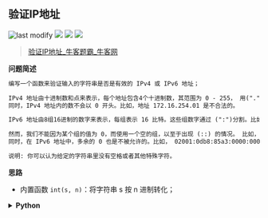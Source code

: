 ## 验证IP地址
<!--START_SECTION:badge-->

![last modify](https://img.shields.io/static/v1?label=last%20modify&message=2022-10-16%2017%3A41%3A53&color=yellowgreen&style=flat-square)
[![](https://img.shields.io/static/v1?label=&message=%E4%B8%AD%E7%AD%89&color=yellow&style=flat-square)](../../../README.md#中等)
[![](https://img.shields.io/static/v1?label=&message=%E7%89%9B%E5%AE%A2&color=green&style=flat-square)](../../../README.md#牛客)
[![](https://img.shields.io/static/v1?label=&message=%E5%AD%97%E7%AC%A6%E4%B8%B2&color=blue&style=flat-square)](../../../README.md#字符串)

<!--END_SECTION:badge-->
<!--info
tags: [字符串]
source: 牛客
level: 中等
number: '0113'
name: 验证IP地址
companies: []
-->

> [验证IP地址_牛客题霸_牛客网](https://www.nowcoder.com/practice/55fb3c68d08d46119f76ae2df7566880)

<summary><b>问题简述</b></summary>

```txt
编写一个函数来验证输入的字符串是否是有效的 IPv4 或 IPv6 地址；

IPv4 地址由十进制数和点来表示，每个地址包含4个十进制数，其范围为 0 - 255， 用(".")分割。比如，172.16.254.1；
同时，IPv4 地址内的数不会以 0 开头。比如，地址 172.16.254.01 是不合法的。

IPv6 地址由8组16进制的数字来表示，每组表示 16 比特。这些组数字通过 (":")分割。比如,  2001:0db8:85a3:0000:0000:8a2e:0370:7334 是一个有效的地址。而且，我们可以加入一些以 0 开头的数字，字母可以使用大写，也可以是小写。所以， 2001:db8:85a3:0:0:8A2E:0370:7334 也是一个有效的 IPv6 address地址 (即，忽略 0 开头，忽略大小写)。

然而，我们不能因为某个组的值为 0，而使用一个空的组，以至于出现 (::) 的情况。 比如， 2001:0db8:85a3::8A2E:0370:7334 是无效的 IPv6 地址。
同时，在 IPv6 地址中，多余的 0 也是不被允许的。比如， 02001:0db8:85a3:0000:0000:8a2e:0370:7334 是无效的。

说明: 你可以认为给定的字符串里没有空格或者其他特殊字符。
```

<!-- 
<details><summary><b>详细描述</b></summary>

```txt
```

</details>
-->

<!-- <div align="center"><img src="../../../_assets/xxx.png" height="300" /></div> -->

<summary><b>思路</b></summary>

- 内置函数 `int(s, n)`：将字符串 s 按 n 进制转化；

<details><summary><b>Python</b></summary>

```python
class Solution:
    def solve(self , IP: str) -> str:
        
        def is_ipv4(ip):
            ps = ip.split('.')
            if len(ps) != 4: return False
            for p in ps:
                if p.startswith('0') and len(p) > 1: return False  # 存在前导 0 且长度大于 1
                try: 
                    if not 0 <= int(p) <= 255: return False
                except: 
                    return False
            return True
        
        def is_ipv6(ip):
            ps = ip.split(':')
            if len(ps) != 8: return False
            for p in ps:
                if len(p) > 4 or len(p) == 0: return False  # 长度大于 4 或为空
                try: 
                    _ = int(p, 16)  # 16进制转十进制
                except: 
                    return False
            return True
        
        if is_ipv4(IP): return 'IPv4'
        elif is_ipv6(IP): return 'IPv6'
        else: return 'Neither'
```

</details>

